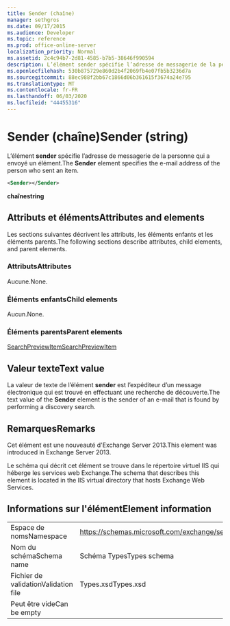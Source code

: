 ```yaml
---
title: Sender (chaîne)
manager: sethgros
ms.date: 09/17/2015
ms.audience: Developer
ms.topic: reference
ms.prod: office-online-server
localization_priority: Normal
ms.assetid: 2c4c94b7-2d81-4585-b7b5-38646f990594
description: L’élément sender spécifie l’adresse de messagerie de la personne qui a envoyé un élément.
ms.openlocfilehash: 530b875729e860d2b4f2069fb4e07fb5b3236d7a
ms.sourcegitcommit: 88ec988f2bb67c1866d06b361615f3674a24e795
ms.translationtype: MT
ms.contentlocale: fr-FR
ms.lasthandoff: 06/03/2020
ms.locfileid: "44455316"
---
```

# <a name="sender-string"></a><span data-ttu-id="34e8e-103">Sender (chaîne)</span><span class="sxs-lookup"><span data-stu-id="34e8e-103">Sender (string)</span></span>

<span data-ttu-id="34e8e-104">L’élément **sender** spécifie l’adresse de messagerie de la personne qui a envoyé un élément.</span><span class="sxs-lookup"><span data-stu-id="34e8e-104">The **Sender** element specifies the e-mail address of the person who sent an item.</span></span> 
  
```XML
<Sender></Sender>
```

 <span data-ttu-id="34e8e-105">**chaîne**</span><span class="sxs-lookup"><span data-stu-id="34e8e-105">**string**</span></span>
## <a name="attributes-and-elements"></a><span data-ttu-id="34e8e-106">Attributs et éléments</span><span class="sxs-lookup"><span data-stu-id="34e8e-106">Attributes and elements</span></span>

<span data-ttu-id="34e8e-107">Les sections suivantes décrivent les attributs, les éléments enfants et les éléments parents.</span><span class="sxs-lookup"><span data-stu-id="34e8e-107">The following sections describe attributes, child elements, and parent elements.</span></span>
  
### <a name="attributes"></a><span data-ttu-id="34e8e-108">Attributs</span><span class="sxs-lookup"><span data-stu-id="34e8e-108">Attributes</span></span>

<span data-ttu-id="34e8e-109">Aucune.</span><span class="sxs-lookup"><span data-stu-id="34e8e-109">None.</span></span>
  
### <a name="child-elements"></a><span data-ttu-id="34e8e-110">Éléments enfants</span><span class="sxs-lookup"><span data-stu-id="34e8e-110">Child elements</span></span>

<span data-ttu-id="34e8e-111">Aucun.</span><span class="sxs-lookup"><span data-stu-id="34e8e-111">None.</span></span>
  
### <a name="parent-elements"></a><span data-ttu-id="34e8e-112">Éléments parents</span><span class="sxs-lookup"><span data-stu-id="34e8e-112">Parent elements</span></span>

[<span data-ttu-id="34e8e-113">SearchPreviewItem</span><span class="sxs-lookup"><span data-stu-id="34e8e-113">SearchPreviewItem</span></span>](searchpreviewitem.md)
  
## <a name="text-value"></a><span data-ttu-id="34e8e-114">Valeur texte</span><span class="sxs-lookup"><span data-stu-id="34e8e-114">Text value</span></span>

<span data-ttu-id="34e8e-115">La valeur de texte de l’élément **sender** est l’expéditeur d’un message électronique qui est trouvé en effectuant une recherche de découverte.</span><span class="sxs-lookup"><span data-stu-id="34e8e-115">The text value of the **Sender** element is the sender of an e-mail that is found by performing a discovery search.</span></span> 
  
## <a name="remarks"></a><span data-ttu-id="34e8e-116">Remarques</span><span class="sxs-lookup"><span data-stu-id="34e8e-116">Remarks</span></span>

<span data-ttu-id="34e8e-117">Cet élément est une nouveauté d'Exchange Server 2013.</span><span class="sxs-lookup"><span data-stu-id="34e8e-117">This element was introduced in Exchange Server 2013.</span></span>
  
<span data-ttu-id="34e8e-118">Le schéma qui décrit cet élément se trouve dans le répertoire virtuel IIS qui héberge les services web Exchange.</span><span class="sxs-lookup"><span data-stu-id="34e8e-118">The schema that describes this element is located in the IIS virtual directory that hosts Exchange Web Services.</span></span>
  
## <a name="element-information"></a><span data-ttu-id="34e8e-119">Informations sur l'élément</span><span class="sxs-lookup"><span data-stu-id="34e8e-119">Element information</span></span>

|||
|:-----|:-----|
|<span data-ttu-id="34e8e-120">Espace de noms</span><span class="sxs-lookup"><span data-stu-id="34e8e-120">Namespace</span></span>  <br/> |https://schemas.microsoft.com/exchange/services/2006/types  <br/> |
|<span data-ttu-id="34e8e-121">Nom du schéma</span><span class="sxs-lookup"><span data-stu-id="34e8e-121">Schema name</span></span>  <br/> |<span data-ttu-id="34e8e-122">Schéma Types</span><span class="sxs-lookup"><span data-stu-id="34e8e-122">Types schema</span></span>  <br/> |
|<span data-ttu-id="34e8e-123">Fichier de validation</span><span class="sxs-lookup"><span data-stu-id="34e8e-123">Validation file</span></span>  <br/> |<span data-ttu-id="34e8e-124">Types.xsd</span><span class="sxs-lookup"><span data-stu-id="34e8e-124">Types.xsd</span></span>  <br/> |
|<span data-ttu-id="34e8e-125">Peut être vide</span><span class="sxs-lookup"><span data-stu-id="34e8e-125">Can be empty</span></span>  <br/> ||
   

